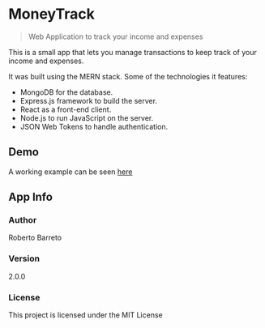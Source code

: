 # MoneyTrack

> Web Application to track your income and expenses

This is a small app that lets you manage transactions to keep track of your income and expenses.

It was built using the MERN stack. Some of the technologies it features:

- MongoDB for the database.
- Express.js framework to build the server.
- React as a front-end client.
- Node.js to run JavaScript on the server.
- JSON Web Tokens to handle authentication.

## Demo

A working example can be seen [here](https://moneytrack-rb.herokuapp.com)

## App Info

### Author

Roberto Barreto

### Version

2.0.0

### License

This project is licensed under the MIT License
